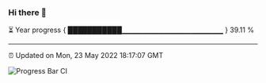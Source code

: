 ### Hi there 👋

⏳ Year progress { ███████████▁▁▁▁▁▁▁▁▁▁▁▁▁▁▁▁▁▁▁ } 39.11 %

---

⏰ Updated on Mon, 23 May 2022 18:17:07 GMT

![Progress Bar CI](https://github.com/liununu/liununu/workflows/Progress%20Bar%20CI/badge.svg)
